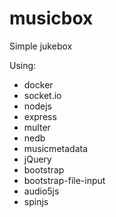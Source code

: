 musicbox
========

Simple jukebox

Using:

* docker
* socket.io
* nodejs
* express
* multer
* nedb
* musicmetadata
* jQuery
* bootstrap
* bootstrap-file-input
* audio5js
* spinjs